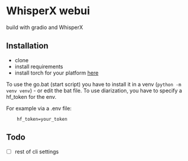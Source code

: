 # WhisperX webui

build with gradio and WhisperX

## Installation

- clone
- install requirements
- install torch for your platform [here](https://pytorch.org/get-started/locally/)

To use the go.bat (start script) you have to install it in a venv (`python -m venv venv`) - or edit the bat file.
To use diarization, you have to specify a hf_token for the env.

For example via a .env file:

```env
    hf_token=your_token
```

## Todo

- [ ] rest of cli settings
